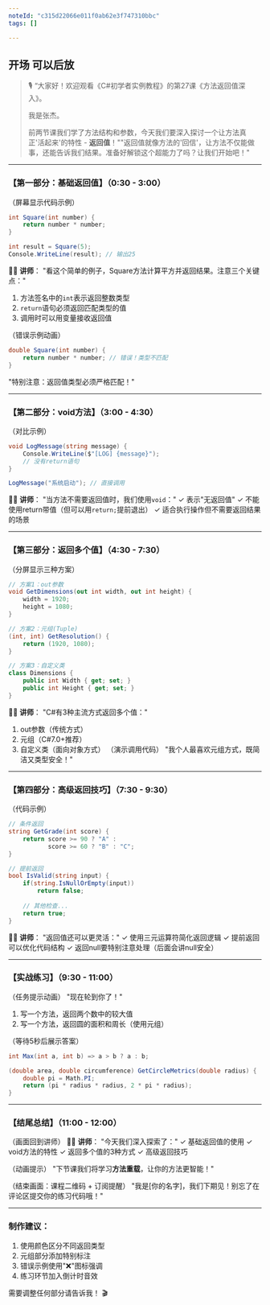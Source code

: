 ```yaml
---
noteId: "c315d22066e011f0ab62e3f747310bbc"
tags: []

---
```

## **开场**  可以后放

> 🎙️ “大家好！欢迎观看《C#初学者实例教程》的第27课《方法返回值深入》。
> 
> 我是张杰。
> 
> 前两节课我们学了方法结构和参数，今天我们要深入探讨一个让方法真正'活起来'的特性 - **返回值**！""返回值就像方法的'回信'，让方法不仅能做事，还能告诉我们结果。准备好解锁这个超能力了吗？让我们开始吧！"

---

### **【第一部分：基础返回值】（0:30 - 3:00）**
（屏幕显示代码示例）
```csharp
int Square(int number) {
    return number * number;
}

int result = Square(5);
Console.WriteLine(result); // 输出25
```

👨‍💻 **讲师**：
"看这个简单的例子，Square方法计算平方并返回结果。注意三个关键点："
1. 方法签名中的`int`表示返回整数类型
2. `return`语句必须返回匹配类型的值
3. 调用时可以用变量接收返回值

（错误示例动画）
```csharp
double Square(int number) {
    return number * number; // 错误！类型不匹配
}
```
"特别注意：返回值类型必须严格匹配！"

---

### **【第二部分：void方法】（3:00 - 4:30）**
（对比示例）
```csharp
void LogMessage(string message) {
    Console.WriteLine($"[LOG] {message}");
    // 没有return语句
}

LogMessage("系统启动"); // 直接调用
```

👨‍💻 **讲师**：
"当方法不需要返回值时，我们使用`void`："
✓ 表示"无返回值"
✓ 不能使用return带值（但可以用`return;`提前退出）
✓ 适合执行操作但不需要返回结果的场景

---

### **【第三部分：返回多个值】（4:30 - 7:30）**
（分屏显示三种方案）
```csharp
// 方案1：out参数
void GetDimensions(out int width, out int height) {
    width = 1920;
    height = 1080;
}

// 方案2：元组(Tuple)
(int, int) GetResolution() {
    return (1920, 1080);
}

// 方案3：自定义类
class Dimensions {
    public int Width { get; set; }
    public int Height { get; set; }
}
```

👨‍💻 **讲师**：
"C#有3种主流方式返回多个值："
1. out参数（传统方式）
2. 元组（C#7.0+推荐）
3. 自定义类（面向对象方式）
（演示调用代码）
"我个人最喜欢元组方式，既简洁又类型安全！"

---

### **【第四部分：高级返回技巧】（7:30 - 9:30）**
（代码示例）
```csharp
// 条件返回
string GetGrade(int score) {
    return score >= 90 ? "A" : 
           score >= 60 ? "B" : "C";
}

// 提前返回
bool IsValid(string input) {
    if(string.IsNullOrEmpty(input))
        return false;
    
    // 其他检查...
    return true;
}
```

👨‍💻 **讲师**：
"返回值还可以更灵活："
✓ 使用三元运算符简化返回逻辑
✓ 提前返回可以优化代码结构
✓ 返回null要特别注意处理（后面会讲null安全）

---

### **【实战练习】（9:30 - 11:00）**
（任务提示动画）
"现在轮到你了！"
1. 写一个方法，返回两个数中的较大值
2. 写一个方法，返回圆的面积和周长（使用元组）

（等待5秒后展示答案）
```csharp
int Max(int a, int b) => a > b ? a : b;

(double area, double circumference) GetCircleMetrics(double radius) {
    double pi = Math.PI;
    return (pi * radius * radius, 2 * pi * radius);
}
```

---

### **【结尾总结】（11:00 - 12:00）**
（画面回到讲师）
👨‍💻 **讲师**：
"今天我们深入探索了："
✓ 基础返回值的使用
✓ void方法的特性
✓ 返回多个值的3种方式
✓ 高级返回技巧

（动画提示）
"下节课我们将学习**方法重载**，让你的方法更智能！"

（结束画面：课程二维码 + 订阅提醒）
"我是[你的名字]，我们下期见！别忘了在评论区提交你的练习代码哦！"

---

### **制作建议**：
1. 使用颜色区分不同返回类型
2. 元组部分添加特别标注
3. 错误示例使用"❌"图标强调
4. 练习环节加入倒计时音效

需要调整任何部分请告诉我！ 🎬